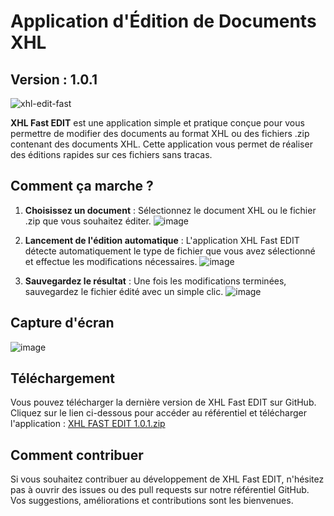 # Application d'Édition de Documents XHL

## Version : 1.0.1
![xhl-edit-fast](https://github.com/JustincGuechi/XHL-Fast-Edit/assets/129166686/533244cb-4920-4c39-9a0f-b821ae76f3d3)

**XHL Fast EDIT** est une application simple et pratique conçue pour vous permettre de modifier des documents au format XHL ou des fichiers .zip contenant des documents XHL. Cette application vous permet de réaliser des éditions rapides sur ces fichiers sans tracas.

## Comment ça marche ?

1. **Choisissez un document** : Sélectionnez le document XHL ou le fichier .zip que vous souhaitez éditer.
![image](https://github.com/JustincGuechi/XHL-Fast-Edit/assets/129166686/0bf4bd11-9f82-4f34-bad5-48e3b1b99011)

2. **Lancement de l'édition automatique** : L'application XHL Fast EDIT détecte automatiquement le type de fichier que vous avez sélectionné et effectue les modifications nécessaires.
![image](https://github.com/JustincGuechi/XHL-Fast-Edit/assets/129166686/a2d92e31-908f-4d5c-b350-483613ae8f50)

3. **Sauvegardez le résultat** : Une fois les modifications terminées, sauvegardez le fichier édité avec un simple clic.
![image](https://github.com/JustincGuechi/XHL-Fast-Edit/assets/129166686/ce573f90-9fe0-4bca-9199-e7b3a034c65a)

## Capture d'écran
![image](https://github.com/JustincGuechi/XHL-Fast-Edit/assets/129166686/259b1ed9-c606-4a27-b670-9b15071f844d)

## Téléchargement
Vous pouvez télécharger la dernière version de XHL Fast EDIT sur GitHub. Cliquez sur le lien ci-dessous pour accéder au référentiel et télécharger l'application :
[XHL FAST EDIT 1.0.1.zip](https://github.com/JustincGuechi/XHL-Fast-Edit/files/12904248/XHL.FAST.EDIT.1.0.1.zip)

## Comment contribuer

Si vous souhaitez contribuer au développement de XHL Fast EDIT, n'hésitez pas à ouvrir des issues ou des pull requests sur notre référentiel GitHub. Vos suggestions, améliorations et contributions sont les bienvenues.
